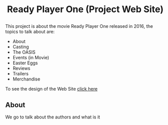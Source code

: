 # <p align="center">Ready Player One (Project Web Site)</p>
This project is about the movie Ready Player One released in 2016, the topics to talk about are:

- About
- Casting
- The OASIS
- Events (in Movie)
- Easter Eggs
- Reviews
- Trailers
- Merchandise

To see the design of the Web Site [click here](/design/designProjectRPO.pdf)

## About

We go to talk about the authors and what is it 



